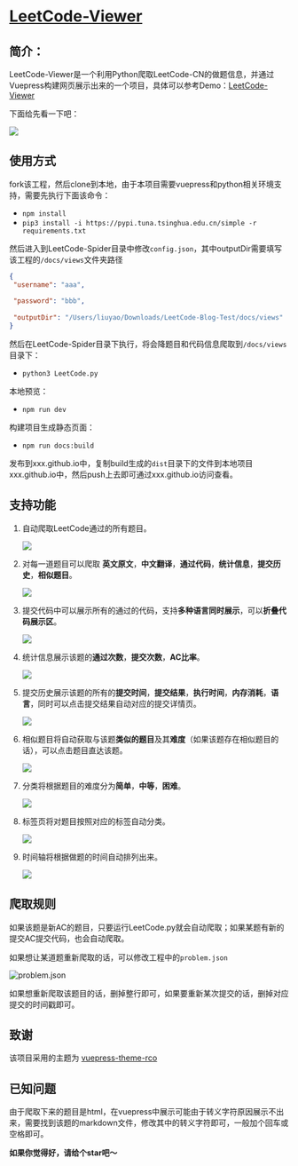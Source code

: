 # [LeetCode-Viewer](https://github.com/shushu1234/LeetCode-Viewer)

## 简介：

LeetCode-Viewer是一个利用Python爬取LeetCode-CN的做题信息，并通过Vuepress构建网页展示出来的一个项目，具体可以参考Demo：[LeetCode-Viewer](https://leetcode.liuyao.site/)

下面给先看一下吧：

![](https://raw.githubusercontent.com/shushu1234/images/master/img/LeetCode-Viewer.gif)

## 使用方式

fork该工程，然后clone到本地，由于本项目需要vuepress和python相关环境支持，需要先执行下面该命令：

* `npm install`
* `pip3 install -i https://pypi.tuna.tsinghua.edu.cn/simple -r requirements.txt`

然后进入到LeetCode-Spider目录中修改`config.json`，其中outputDir需要填写该工程的`/docs/views`文件夹路径

```json
{
 "username": "aaa",
    
 "password": "bbb",
 
 "outputDir": "/Users/liuyao/Downloads/LeetCode-Blog-Test/docs/views"
}

```

然后在LeetCode-Spider目录下执行，将会降题目和代码信息爬取到`/docs/views`目录下：

* `python3 LeetCode.py`

本地预览：

* `npm run dev`

构建项目生成静态页面：

* `npm run docs:build`

发布到xxx.github.io中，复制build生成的`dist`目录下的文件到本地项目xxx.github.io中，然后push上去即可通过xxx.github.io访问查看。


## 支持功能

1. 自动爬取LeetCode通过的所有题目。

   ![](https://raw.githubusercontent.com/shushu1234/images/master/img/all.jpg)

2. 对每一道题目可以爬取 **英文原文**，**中文翻译**，**通过代码**，**统计信息**，**提交历史**，**相似题目**。

   ![](https://raw.githubusercontent.com/shushu1234/images/master/img/preview.jpg)

3. 提交代码中可以展示所有的通过的代码，支持**多种语言同时展示**，可以**折叠代码展示区**。

   ![](https://raw.githubusercontent.com/shushu1234/images/master/img/code.jpg)

4. 统计信息展示该题的**通过次数**，**提交次数**，**AC比率**。

   ![](https://raw.githubusercontent.com/shushu1234/images/master/img/summary.jpg)

5. 提交历史展示该题的所有的**提交时间**，**提交结果**，**执行时间**，**内存消耗**，**语言**，同时可以点击提交结果自动对应的提交详情页。

   ![](https://raw.githubusercontent.com/shushu1234/images/master/img/history.jpg)

6. 相似题目将自动获取与该题**类似的题目**及其**难度**（如果该题存在相似题目的话），可以点击题目直达该题。

   ![](https://raw.githubusercontent.com/shushu1234/images/master/img/same.jpg)

7. 分类将根据题目的难度分为**简单**，**中等**，**困难**。

   ![](https://raw.githubusercontent.com/shushu1234/images/master/img/category.jpg)

8. 标签页将对题目按照对应的标签自动分类。

   ![](https://raw.githubusercontent.com/shushu1234/images/master/img/tags.jpg)

9. 时间轴将根据做题的时间自动排列出来。

   ![](https://raw.githubusercontent.com/shushu1234/images/master/img/timeline.jpg)

## 爬取规则

如果该题是新AC的题目，只要运行LeetCode.py就会自动爬取；如果某题有新的提交AC提交代码，也会自动爬取。

如果想让某道题重新爬取的话，可以修改工程中的`problem.json`

![problem.json](https://raw.githubusercontent.com/shushu1234/images/master/img/problem-json.jpg)

如果想重新爬取该题目的话，删掉整行即可，如果要重新某次提交的话，删掉对应提交的时间戳即可。

## 致谢

该项目采用的主题为 [vuepress-theme-rco](https://github.com/vuepress-reco/vuepress-theme-reco)

## 已知问题

由于爬取下来的题目是html，在vuepress中展示可能由于转义字符原因展示不出来，需要找到该题的markdown文件，修改其中的转义字符即可，一般加个回车或空格即可。

**如果你觉得好，请给个star吧～**